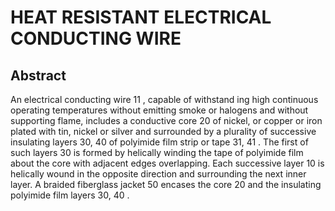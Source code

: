 # HEAT RESISTANT ELECTRICAL CONDUCTING WIRE

## Abstract
An electrical conducting wire 11 , capable of withstand ing high continuous operating temperatures without emitting smoke or halogens and without supporting flame, includes a conductive core 20 of nickel, or copper or iron plated with tin, nickel or silver and surrounded by a plurality of successive insulating layers 30, 40 of polyimide film strip or tape 31, 41 . The first of such layers 30 is formed by helically winding the tape of polyimide film about the core with adjacent edges overlapping. Each successive layer 10 is helically wound in the opposite direction and surrounding the next inner layer. A braided fiberglass jacket 50 encases the core 20 and the insulating polyimide film layers 30, 40 .